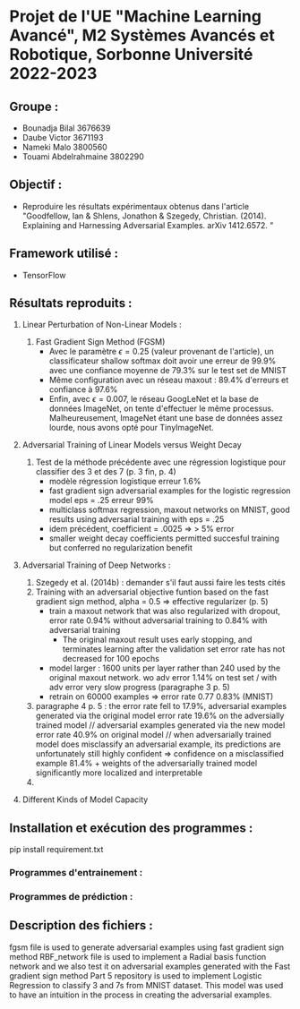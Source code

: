 # Projet de l'UE "Machine Learning Avancé", M2 Systèmes Avancés et Robotique, Sorbonne Université 2022-2023

## Groupe :
- Bounadja Bilal 3676639
- Daube Victor 3671193
- Nameki Malo 3800560
- Touami Abdelrahmaine 3802290

## Objectif :

- Reproduire les résultats expérimentaux obtenus dans l'article "Goodfellow, Ian & Shlens, Jonathon & Szegedy, Christian. (2014). Explaining and Harnessing Adversarial Examples. arXiv 1412.6572. "

## Framework utilisé :

- TensorFlow

## Résultats reproduits :

1. Linear Perturbation of Non-Linear Models :
   1. Fast Gradient Sign Method (FGSM)
      - Avec le paramètre $\epsilon = 0.25$ (valeur provenant de l'article), un classificateur shallow softmax doit avoir une erreur de 99.9% avec une confiance moyenne de 79.3% sur le test set de MNIST
      - Même configuration avec un réseau maxout : 89.4% d'erreurs et confiance à 97.6%
      - Enfin, avec $\epsilon = 0.007$, le réseau GoogLeNet et la base de données ImageNet, on tente d'effectuer le même processus. Malheureusement, ImageNet étant une base de données assez lourde, nous avons opté pour TinyImageNet.
      
2. Adversarial Training of Linear Models versus Weight Decay
   1. Test de la méthode précédente avec une régression logistique pour classifier des 3 et des 7 (p. 3 fin, p. 4)
      - modèle régression logistique erreur 1.6%
      - fast gradient sign adversarial examples for the logistic regression model eps = .25 erreur 99%
      - multiclass softmax regression, maxout networks on MNIST, good results using adversarial training with eps = .25
      - idem précédent, coefficient = .0025 => > 5% error
      - smaller weight decay coefficients permitted succesful training but conferred no regularization benefit
      
3. Adversarial Training of Deep Networks :
   1. Szegedy et al. (2014b) : demander s'il faut aussi faire les tests cités
   2. Training with an adversarial objective funtion based on the fast gradient sign method, alpha = 0.5 => effective regularizer (p. 5)
      - train a maxout network that was also regularized with dropout, error rate 0.94% without adversarial training to 0.84% with adversarial training
        - The original maxout result uses early stopping, and terminates learning after the validation set error rate has not decreased for 100 epochs
      - model larger : 1600 units per layer rather than 240 used by the original maxout network. wo adv error 1.14% on test set / with adv error very slow progress (paragraphe 3 p. 5)
      - retrain on 60000 examples => error rate 0.77 0.83% (MNIST)
   3. paragraphe 4 p. 5 : the error rate fell to 17.9%, adversarial examples generated via the original model error rate 19.6% on the adversially trained model // adversarial examples generated via the new model error rate 40.9% on original model // when adversarially trained model does misclassify an adversarial example, its predictions are unfortunately still highly confident => confidence on a misclassified example 81.4% + weights of the adversarially trained model significantly more localized and interpretable
   4. 
4. Different Kinds of Model Capacity

## Installation et exécution des programmes :
pip install requirement.txt

### Programmes d'entrainement :

### Programmes de prédiction :

## Description des fichiers :
fgsm file is used to generate adversarial examples using fast gradient sign method
RBF_network file is used to implement a Radial basis function network and we also test it on adversarial examples generated with the Fast gradient sign method
Part 5 repository is used to implement Logistic Regression to classify 3 and 7s from MNIST dataset. This model was used to have
an intuition in the process in creating the adversarial examples.
